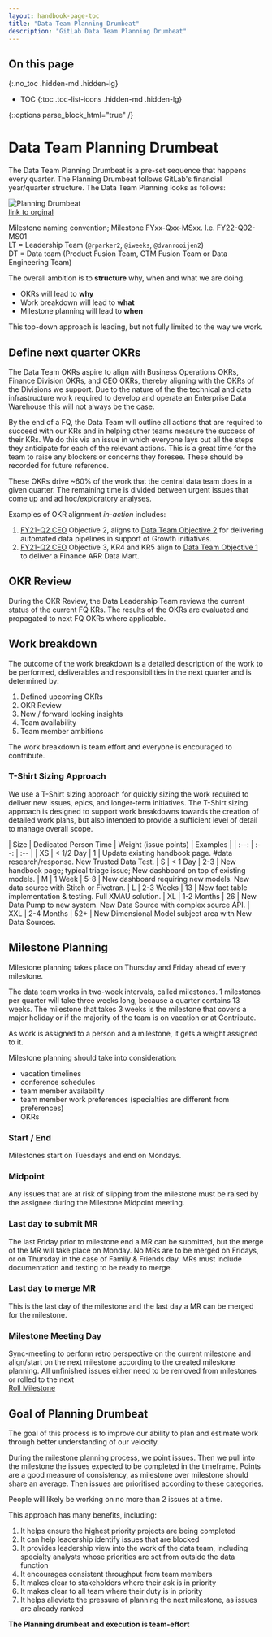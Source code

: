 ```yaml
---
layout: handbook-page-toc
title: "Data Team Planning Drumbeat"
description: "GitLab Data Team Planning Drumbeat"
---
```


## On this page
{:.no_toc .hidden-md .hidden-lg}

- TOC
{:toc .toc-list-icons .hidden-md .hidden-lg}

{::options parse_block_html="true" /}

# Data Team Planning Drumbeat
The Data Team Planning Drumbeat is a pre-set sequence that happens every quarter. The Planning Drumbeat follows GitLab's financial year/quarter structure. The Data Team Planning looks as follows:

![Planning Drumbeat](/handbook/business-technology/data-team/planning/Planning_Drumbeat.png) <br>
[link to orginal](https://docs.google.com/spreadsheets/d/1hdJqCfDPR-LqTTRBy4JEQ-MbrL-RyNHzXaMzvsGWkSQ/edit#gid=0)

Milestone naming convention; Milestone FYxx-Qxx-MSxx. I.e. FY22-Q02-MS01 <br>
LT = Leadership Team (`@rparker2`, `@iweeks`, `@dvanrooijen2`) <br>
DT = Data team (Product Fusion Team, GTM Fusion Team or Data Engineering Team)

The overall ambition is to **structure** why, when and what we are doing. 
- OKRs will lead to **why**
- Work breakdown will lead to **what**
- Milestone planning will lead to **when**

This top-down approach is leading, but not fully limited to the way we work. 

## Define next quarter OKRs
The Data Team OKRs aspire to align with Business Operations OKRs, Finance Division OKRs, and CEO OKRs, thereby aligning with the OKRs of the Divisions we support. Due to the nature of the the technical and data infrastructure work required to develop and operate an Enterprise Data Warehouse this will not always be the case.

By the end of a FQ, the Data Team will outline all actions that are required to succeed with our KRs and in helping other teams measure the success of their KRs. We do this via an issue in which everyone lays out all the steps they anticipate for each of the relevant actions. This is a great time for the team to raise any blockers or concerns they foresee. These should be recorded for future reference.

These OKRs drive ~60% of the work that the central data team does in a given quarter.
The remaining time is divided between urgent issues that come up and ad hoc/exploratory analyses.

Examples of OKR alignment _in-action_ includes:

1. [FY21-Q2 CEO](https://about.gitlab.com/company/okrs/fy21-q2/) Objective 2, aligns to [Data Team Objective 2](https://gitlab.com/groups/gitlab-com/business-ops/-/epics/80) for delivering automated data pipelines in support of Growth initiatives.
1. [FY21-Q2 CEO](https://about.gitlab.com/company/okrs/fy21-q2/) Objective 3, KR4 and KR5 align to [Data Team Objective 1](https://gitlab.com/groups/gitlab-com/business-ops/-/epics/79) to deliver a Finance ARR Data Mart.

## OKR Review
During the OKR Review, the Data Leadership Team reviews the current status of the current FQ KRs. The results of the OKRs are evaluated and propagated to next FQ OKRs where applicable.

## Work breakdown
The outcome of the work breakdown is a detailed description of the work to be performed, deliverables and responsibilities in the next quarter and is determined by:
1. Defined upcoming OKRs 
2. OKR Review
3. New / forward looking insights 
4. Team availability
5. Team member ambitions

The work breakdown is team effort and everyone is encouraged to contribute.

### T-Shirt Sizing Approach

We use a T-Shirt sizing approach for quickly sizing the work required to deliver new issues, epics, and longer-term initiatives. The T-Shirt sizing approach is designed to support work breakdowns towards the creation of detailed work plans, but also intended to provide a sufficient level of detail to manage overall scope.

| Size | Dedicated Person Time | Weight (issue points) | Examples | 
| :--: | :--: | :-- |
| XS | < 1/2 Day | 1 | Update existing handbook page. #data research/response. New Trusted Data Test.
| S | < 1 Day | 2-3 | New handbook page; typical triage issue; New dashboard on top of existing models. 
| M | 1 Week | 5-8 | New dashboard requiring new models. New data source with Stitch or Fivetran.
| L | 2-3 Weeks | 13 | New fact table implementation & testing. Full XMAU solution.
| XL | 1-2 Months | 26 | New Data Pump to new system. New Data Source with complex source API.
| XXL | 2-4 Months | 52+ | New Dimensional Model subject area with New Data Sources.


## Milestone Planning

Milestone planning takes place on Thursday and Friday ahead of every milestone. 

The data team works in two-week intervals, called milestones. 1 milestones per quarter will take three weeks long, because a quarter contains 13 weeks. The milestone that takes 3 weeks is the milestone that covers a major holiday or if the majority of the team is on vacation or at Contribute.

As work is assigned to a person and a milestone, it gets a weight assigned to it.

Milestone planning should take into consideration:

- vacation timelines
- conference schedules
- team member availability
- team member work preferences (specialties are different from preferences)
- OKRs

### Start / End
Milestones start on Tuesdays and end on Mondays.

### Midpoint
Any issues that are at risk of slipping from the milestone must be raised by the assignee during the Milestone Midpoint meeting. 

### Last day to submit MR
The last Friday prior to milestone end a MR can be submitted, but the merge of the MR will take place on Monday. No MRs are to be merged on Fridays, or on Thursday in the case of Family & Friends day. MRs must include documentation and testing to be ready to merge.

### Last day to merge MR 
This is the last day of the milestone and the last day a MR can be merged for the milestone.

### Milestone Meeting Day
Sync-meeting to perform retro perspective on the current milestone and align/start on the next milestone according to the created milestone planning.
All unfinished issues either need to be removed from milestones or rolled to the next
<br>[Roll Milestone](https://gitlab.com/gitlab-data/analytics/issues/new?issuable_template=Milestone%20Rolling)    

## Goal of Planning Drumbeat

The goal of this process is to improve our ability to plan and estimate work through better understanding of our velocity.

During the milestone planning process, we point issues.
Then we pull into the milestone the issues expected to be completed in the timeframe.
Points are a good measure of consistency, as milestone over milestone should share an average.
Then issues are prioritised according to these categories.

People will likely be working on no more than 2 issues at a time.

This approach has many benefits, including:

1. It helps ensure the highest priority projects are being completed
1. It can help leadership identify issues that are blocked
1. It provides leadership view into the work of the data team, including specialty analysts whose priorities are set from outside the data function
1. It encourages consistent throughput from team members
1. It makes clear to stakeholders where their ask is in priority
1. It makes clear to all team where their duty is in priority
1. It helps alleviate the pressure of planning the next milestone, as issues are already ranked

**The Planning drumbeat and execution is team-effort**
